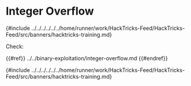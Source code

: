 # Integer Overflow

{#include ../../../../../../home/runner/work/HackTricks-Feed/HackTricks-Feed/src/banners/hacktricks-training.md}

Check:

{{#ref}}
../../binary-exploitation/integer-overflow.md
{{#endref}}

{#include ../../../../../../home/runner/work/HackTricks-Feed/HackTricks-Feed/src/banners/hacktricks-training.md}


